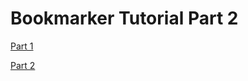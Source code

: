 # Bookmarker Tutorial Part 2

[Part 1](http://book.cakephp.org/3.0/en/tutorials-and-examples/bookmarks/intro.html)

[Part 2](http://book.cakephp.org/3.0/en/tutorials-and-examples/bookmarks/part-two.html)
